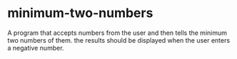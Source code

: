 # minimum-two-numbers
 A program that accepts numbers from the user and then tells the minimum two numbers of them. the results should be displayed when the user enters a negative number.
